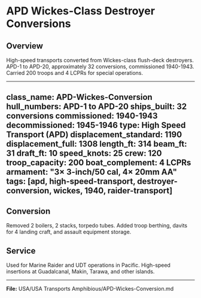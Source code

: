 # APD Wickes-Class Destroyer Conversions

## Overview
High-speed transports converted from Wickes-class flush-deck destroyers. APD-1 to APD-20, approximately 32 conversions, commissioned 1940-1943. Carried 200 troops and 4 LCPRs for special operations.

---
class_name: APD-Wickes-Conversion
hull_numbers: APD-1 to APD-20
ships_built: 32 conversions
commissioned: 1940-1943
decommissioned: 1945-1946
type: High Speed Transport (APD)
displacement_standard: 1190
displacement_full: 1308
length_ft: 314
beam_ft: 31
draft_ft: 10
speed_knots: 25
crew: 120
troop_capacity: 200
boat_complement: 4 LCPRs
armament: "3× 3-inch/50 cal, 4× 20mm AA"
tags: [apd, high-speed-transport, destroyer-conversion, wickes, 1940, raider-transport]
---

## Conversion
Removed 2 boilers, 2 stacks, torpedo tubes. Added troop berthing, davits for 4 landing craft, and assault equipment storage.

## Service
Used for Marine Raider and UDT operations in Pacific. High-speed insertions at Guadalcanal, Makin, Tarawa, and other islands.

---
**File:** USA/USA Transports Amphibious/APD-Wickes-Conversion.md
